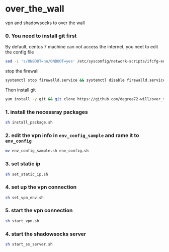 # over_the_wall

vpn and shadowsocks to over the wall

### 0.  You need to install git first

By default, centos 7 machine can not access the internet, you neet to edit the config file
```bash
sed -i 's/ONBOOT=no/ONBOOT=yes' /etc/sysconfig/network-scripts/ifcfg-ens33 && sytemctl restart network 
```

stop the firewall
```bash
systemctl stop firewalld.service && systemctl disable firewalld.service
```

Then install git
```bash
yum install -y git && git clone https://github.com/degree72-will/over_the_wall.git 
```

### 1. install the necessray packages

```bash
sh install_package.sh
```

### 2. edit the vpn info in `env_config_sample` and rame it to `env_config` 
```bash
mv env_config_sample.sh env_config.sh

```

### 3. set static ip
```bash
sh set_static_ip.sh
```

### 4. set up the vpn connection
```bash
sh set_vpn_env.sh
```

### 5. start the vpn connection 
```bash
sh start_vpn.sh
```


### 4. start the shadowsocks server
```bash
sh start_ss_server.sh
```


